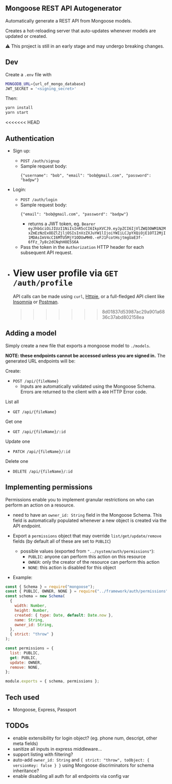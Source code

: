 ## Mongoose REST API Autogenerator

Automatically generate a REST API from Mongoose models.

Creates a hot-reloading server that auto-updates whenever models are updated or created.

:warning: This project is still in an early stage and may undergo breaking changes.

## Dev

Create a `.env` file with

```bash
MONGODB_URL={url_of_mongo_database}
JWT_SECRET = '<signing_secret>'
```

Then:

```bash
yarn install
yarn start
```

<<<<<<< HEAD

## Authentication

- Sign up:
  - `POST /auth/signup`
  - Sample request body:
    ```
    {"username": "bob", "email": "bob@gmail.com", "password": "badpw"}
    ```
- Login:

  - `POST /auth/login`
  - Sample request body:
    ```
    {"email": "bob@gmail.com", "password": "badpw"}
    ```
    - returns a JWT token, eg. `Bearer eyJhbGciOiJIUzI1NiIsInR5cCI6IkpXVCJ9.eyJpZCI6IjVlZWQ3OWM1N2MxZmEzNzExODZlZjljOSIsInVzZXJuYW1lIjoiYWIiLCJpYXQiOjE1OTI2MjI1MDAsImV4cCI6MTU5MjY1ODUwMH0.-eFJ1FcotHsjtmgUaE3f-6fFz_7y8c2dCNqhH8E5S6A`
  - Pass the token in the `Authorization` HTTP header for each subsequent API request.

- # View user profile via `GET /auth/profile`
  API calls can be made using `curl`, [Httpie](https://httpie.org/), or a full-fledged API client like [Insomnia](https://insomnia.rest/) or [Postman](https://www.postman.com/).
  > > > > > > > 8d01837d53987ac29a901a6836c37abd802158ea

## Adding a model

Simply create a new file that exports a mongoose model to `./models`.

**NOTE: these endpoints cannot be accessed unless you are signed in.**
The generated URL endpoints will be:

Create:

- `POST /api/{fileName}`
  - Inputs are automatically validated using the Mongoose Schema. Errors are returned to the client with a `400` HTTP Error code.

List all

- `GET /api/{fileName}`

Get one

- `GET /api/{fileName}/:id`

Update one

- `PATCH /api/{fileName}/:id`

Delete one

- `DELETE /api/{fileName}/:id`

## Implementing permissions

Permissions enable you to implement granular restrictions on who can perform an action on a resource.

- need to have an `owner_id: String` field in the Mongoose Schema. This field is automatically populated whenever a new object is created via the API endpoint.
- Export a `permissions` object that may override `list/get/update/remove` fields (by default all of these are set to `PUBLIC`)

  - possible values (exported from `"../system/auth/permissions"`):
    - `PUBLIC`: anyone can perform this action on this resource
    - `OWNER`: only the creator of the resource can perform this action
    - `NONE`: this action is disabled for this object

- Example:

```js
const { Schema } = require("mongoose");
const { PUBLIC, OWNER, NONE } = require("../framework/auth/permissions");
const schema = new Schema(
  {
    width: Number,
    height: Number,
    created: { type: Date, default: Date.now },
    name: String,
    owner_id: String,
  },
  { strict: "throw" }
);

const permissions = {
  list: PUBLIC,
  get: PUBLIC,
  update: OWNER,
  remove: NONE,
};

module.exports = { schema, permissions };
```

## Tech used

- Mongoose, Express, Passport

## TODOs

- enable extensibility for login object? (eg. phone num, descript, other meta fields)
- sanitize all inputs in express middleware...
- support listing with filtering?
- auto-add `owner_id: String` and `{ strict: "throw", toObject: { versionKey: false } }` using Mongoose discriminators for schema inheritance?
- enable disabling all auth for all endpoints via config var
